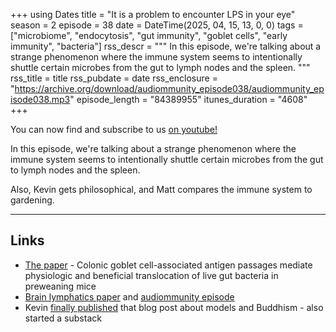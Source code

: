 +++
using Dates
title = "It is a problem to encounter LPS in your eye"
season = 2
episode = 38
date = DateTime(2025, 04, 15, 13, 0, 0)
tags = ["microbiome", "endocytosis", "gut immunity", "goblet cells", "early immunity", "bacteria"]
rss_descr = """
In this episode, we're talking about a strange phenomenon where the immune system
seems to intentionally shuttle certain microbes from the gut to lymph nodes and the spleen.
"""
rss_title = title
rss_pubdate = date
rss_enclosure = "https://archive.org/download/audiommunity_episode038/audiommunity_episode038.mp3"
episode_length = "84389955"
itunes_duration = "4608"
+++

You can now find and subscribe to us [on youtube!](https://youtube.com/@audiommunity)

In this episode, we're talking about a strange phenomenon where the immune system
seems to intentionally shuttle certain microbes from the gut to lymph nodes and the spleen.

Also, Kevin gets philosophical, and Matt compares the immune system to gardening.

---

## Links

- [The paper](https://doi.org/10.1038/s41564-025-01965-1) - 
  Colonic goblet cell-associated antigen passages mediate physiologic and beneficial translocation of live gut bacteria in preweaning mice
- [Brain lymphatics paper](http://www.nature.com/nature/journal/v523/n7560/full/nature14432.html) and [audiommunity episode](episodes/episode017)
- Kevin [finally published](https://emptymodels.substack.com/p/all-models-are-empty) that blog post about models and Buddhism - also started a substack


